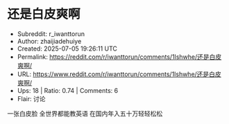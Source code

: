 # 还是白皮爽啊

- Subreddit: r_iwanttorun
- Author: zhaijiadehuiye
- Created: 2025-07-05 19:26:11 UTC
- Permalink: https://reddit.com/r/iwanttorun/comments/1lshwhe/还是白皮爽啊/
- URL: https://www.reddit.com/r/iwanttorun/comments/1lshwhe/还是白皮爽啊/
- Ups: 18 | Ratio: 0.74 | Comments: 6
- Flair: 讨论


一张白皮脸 全世界都能教英语 在国内年入五十万轻轻松松

